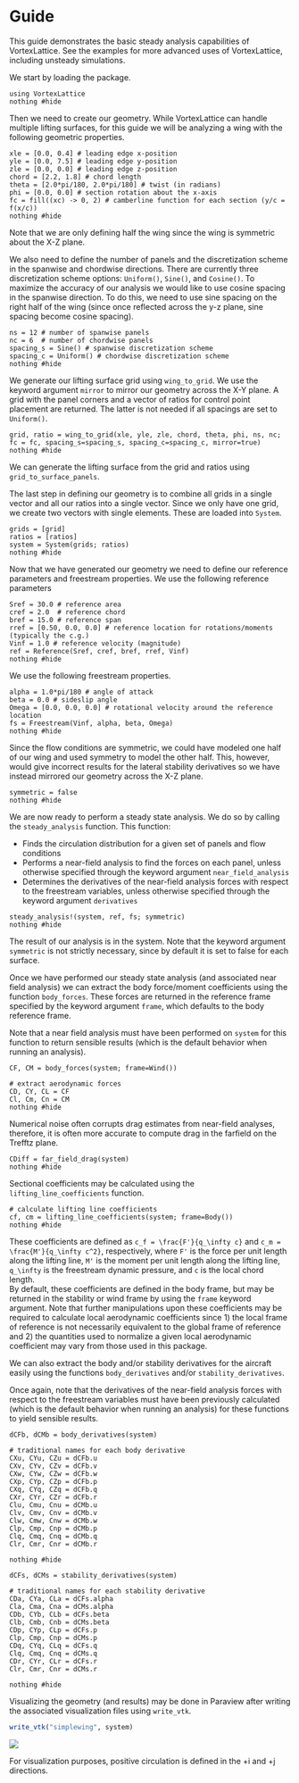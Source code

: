 # Guide

This guide demonstrates the basic steady analysis capabilities of VortexLattice. See the examples for more advanced uses of VortexLattice, including unsteady simulations.

We start by loading the package.

```@example guide
using VortexLattice
nothing #hide
```

Then we need to create our geometry.  While VortexLattice can handle multiple lifting surfaces, for this guide we will be analyzing a wing with the following geometric properties.

```@example guide
xle = [0.0, 0.4] # leading edge x-position
yle = [0.0, 7.5] # leading edge y-position
zle = [0.0, 0.0] # leading edge z-position
chord = [2.2, 1.8] # chord length
theta = [2.0*pi/180, 2.0*pi/180] # twist (in radians)
phi = [0.0, 0.0] # section rotation about the x-axis
fc = fill((xc) -> 0, 2) # camberline function for each section (y/c = f(x/c))
nothing #hide
```

Note that we are only defining half the wing since the wing is symmetric about the X-Z plane.

We also need to define the number of panels and the discretization scheme in the spanwise and chordwise directions.  There are currently three discretization
scheme options: `Uniform()`, `Sine()`, and `Cosine()`.  To maximize the accuracy of our analysis we would like to use cosine spacing in the spanwise direction.  To do this, we need to use sine spacing on the right half of the wing (since once reflected across the y-z plane, sine spacing become cosine spacing).  

```@example guide
ns = 12 # number of spanwise panels
nc = 6  # number of chordwise panels
spacing_s = Sine() # spanwise discretization scheme
spacing_c = Uniform() # chordwise discretization scheme
nothing #hide
```

We generate our lifting surface grid using `wing_to_grid`.  We use the keyword argument `mirror` to mirror our geometry across the X-Y plane.  A grid with the panel corners and a vector of ratios for control point placement are returned. The latter is not needed if all spacings are set to `Uniform()`.

```@example guide
grid, ratio = wing_to_grid(xle, yle, zle, chord, theta, phi, ns, nc;
fc = fc, spacing_s=spacing_s, spacing_c=spacing_c, mirror=true)
nothing #hide
```

We can generate the lifting surface from the grid and ratios using
`grid_to_surface_panels`.

The last step in defining our geometry is to combine all grids in a single vector and all our ratios into a single vector.  Since we only have one grid, we create two vectors with single elements. These are loaded into `System`. 

```@example guide
grids = [grid]
ratios = [ratios]
system = System(grids; ratios)
nothing #hide
```

Now that we have generated our geometry we need to define our reference parameters and freestream properties. We use the following reference parameters

```@example guide
Sref = 30.0 # reference area
cref = 2.0  # reference chord
bref = 15.0 # reference span
rref = [0.50, 0.0, 0.0] # reference location for rotations/moments (typically the c.g.)
Vinf = 1.0 # reference velocity (magnitude)
ref = Reference(Sref, cref, bref, rref, Vinf)
nothing #hide
```

We use the following freestream properties.
```@example guide
alpha = 1.0*pi/180 # angle of attack
beta = 0.0 # sideslip angle
Omega = [0.0, 0.0, 0.0] # rotational velocity around the reference location
fs = Freestream(Vinf, alpha, beta, Omega)
nothing #hide
```

Since the flow conditions are symmetric, we could have modeled one half of our wing and used symmetry to model the other half.  This, however, would give incorrect results for the lateral stability derivatives so we have instead mirrored our geometry across the X-Z plane.

```@example guide
symmetric = false
nothing #hide
```

We are now ready to perform a steady state analysis. We do so by calling the `steady_analysis` function. This function:
 - Finds the circulation distribution for a given set of panels and flow conditions
 - Performs a near-field analysis to find the forces on each panel, unless
   otherwise specified through the keyword argument `near_field_analysis`
 - Determines the derivatives of the near-field analysis forces with respect to
   the freestream variables, unless otherwise specified through the keyword
   argument `derivatives`

```@example guide
steady_analysis!(system, ref, fs; symmetric)
nothing #hide
```

The result of our analysis is in the system.  Note that the keyword argument `symmetric` is not strictly necessary, since by default it is set to false for each surface.

Once we have performed our steady state analysis (and associated near field analysis) we can extract the body force/moment coefficients using the function `body_forces`. These forces are returned in the reference frame specified by the keyword argument `frame`, which defaults to the body reference frame.

Note that a near field analysis must have been performed on `system` for this function to return sensible results (which is the default behavior when running an analysis).

```@example guide
CF, CM = body_forces(system; frame=Wind())

# extract aerodynamic forces
CD, CY, CL = CF
Cl, Cm, Cn = CM
nothing #hide
```

Numerical noise often corrupts drag estimates from near-field analyses, therefore, it is often more accurate to compute drag in the farfield on the Trefftz plane.

```@example guide
CDiff = far_field_drag(system)
nothing #hide
```

Sectional coefficients may be calculated using the `lifting_line_coefficients` function.
```@example guide
# calculate lifting line coefficients
cf, cm = lifting_line_coefficients(system; frame=Body())
nothing #hide
```
These coefficients are defined as ``c_f = \frac{F'}{q_\infty c}`` and ``c_m = \frac{M'}{q_\infty c^2}``, respectively, where ``F'`` is the force per unit length
along the lifting line, ``M'`` is the moment per unit length along the lifting line, ``q_\infty`` is the freestream dynamic pressure, and ``c`` is the local chord length.  
By default, these coefficients are defined in the body frame, but may be returned in the stability or wind frame by using the `frame` keyword argument.  Note that further manipulations upon these coefficients may be required to calculate local aerodynamic coefficients since 1) the local frame of reference is not necessarily equivalent to the global frame of reference and 2) the quantities used to normalize a given local aerodynamic coefficient may vary from those used in this package.

We can also extract the body and/or stability derivatives for the aircraft easily using the functions `body_derivatives` and/or `stability_derivatives`.  

Once again, note that the derivatives of the near-field analysis forces with respect to the freestream variables must have been previously calculated (which is the default behavior when running an analysis) for these functions to yield sensible results.

```@example guide
dCFb, dCMb = body_derivatives(system)

# traditional names for each body derivative
CXu, CYu, CZu = dCFb.u
CXv, CYv, CZv = dCFb.v
CXw, CYw, CZw = dCFb.w
CXp, CYp, CZp = dCFb.p
CXq, CYq, CZq = dCFb.q
CXr, CYr, CZr = dCFb.r
Clu, Cmu, Cnu = dCMb.u
Clv, Cmv, Cnv = dCMb.v
Clw, Cmw, Cnw = dCMb.w
Clp, Cmp, Cnp = dCMb.p
Clq, Cmq, Cnq = dCMb.q
Clr, Cmr, Cnr = dCMb.r

nothing #hide
```

```@example guide
dCFs, dCMs = stability_derivatives(system)

# traditional names for each stability derivative
CDa, CYa, CLa = dCFs.alpha
Cla, Cma, Cna = dCMs.alpha
CDb, CYb, CLb = dCFs.beta
Clb, Cmb, Cnb = dCMs.beta
CDp, CYp, CLp = dCFs.p
Clp, Cmp, Cnp = dCMs.p
CDq, CYq, CLq = dCFs.q
Clq, Cmq, Cnq = dCMs.q
CDr, CYr, CLr = dCFs.r
Clr, Cmr, Cnr = dCMs.r

nothing #hide
```

Visualizing the geometry (and results) may be done in Paraview after writing the associated visualization files using `write_vtk`.

```julia
write_vtk("simplewing", system)
```

![](simple-guide.png)

For visualization purposes, positive circulation is defined in the +i and +j directions.
